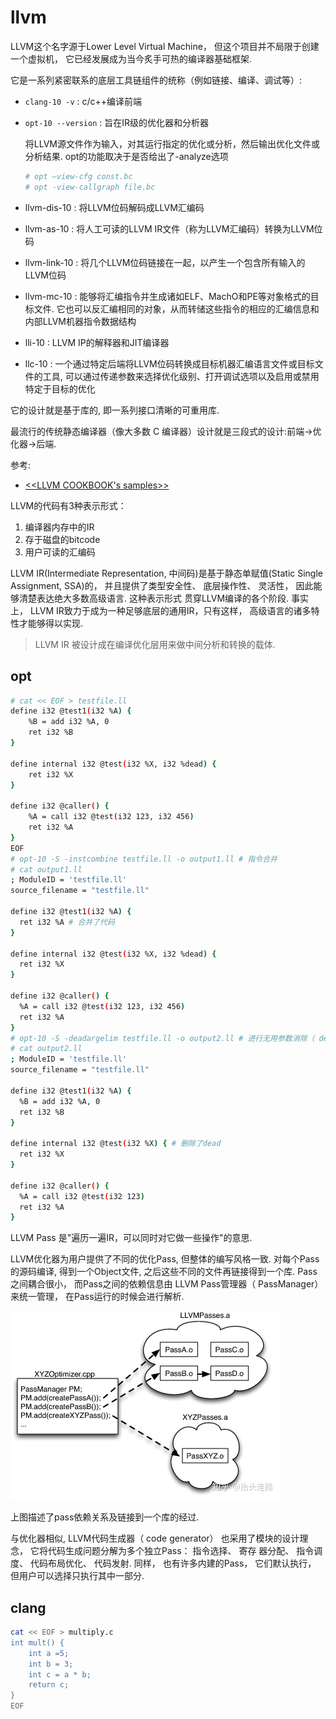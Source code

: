# llvm
LLVM这个名字源于Lower Level Virtual Machine， 但这个项目并不局限于创建一个虚拟机， 它已经发展成为当今炙手可热的编译器基础框架.

它是一系列紧密联系的底层工具链组件的统称（例如链接、编译、调试等）:
- `clang-10 -v` : c/c++编译前端
- `opt-10 --version` : 旨在IR级的优化器和分析器

	将LLVM源文件作为输入，对其运行指定的优化或分析，然后输出优化文件或分析结果. opt的功能取决于是否给出了-analyze选项

	```bash
	# opt –view-cfg const.bc
	# opt -view-callgraph file.bc
	```
- llvm-dis-10 : 将LLVM位码解码成LLVM汇编码
- llvm-as-10 : 将人工可读的LLVM IR文件（称为LLVM汇编码）转换为LLVM位码
- llvm-link-10 : 将几个LLVM位码链接在一起，以产生一个包含所有输入的LLVM位码
- llvm-mc-10 : 能够将汇编指令并生成诸如ELF、MachO和PE等对象格式的目标文件. 它也可以反汇编相同的对象，从而转储这些指令的相应的汇编信息和内部LLVM机器指令数据结构
- lli-10 : LLVM IP的解释器和JIT编译器
- llc-10 : 一个通过特定后端将LLVM位码转换成目标机器汇编语言文件或目标文件的工具, 可以通过传递参数来选择优化级别、打开调试选项以及启用或禁用特定于目标的优化

它的设计就是基于库的, 即一系列接口清晰的可重用库.

最流行的传统静态编译器（像大多数 C 编译器）设计就是三段式的设计:前端->优化器->后端.

参考:
- [<<LLVM COOKBOOK's samples>>](https://resources.oreilly.com/examples/9781785285981/tree/master/B04197_CodeBundle/B04197_CodeBundle)

LLVM的代码有3种表示形式：
1. 编译器内存中的IR
1. 存于磁盘的bitcode
1. 用户可读的汇编码

LLVM IR(Intermediate Representation, 中间码)是基于静态单赋值(Static Single Assignment, SSA)的， 并且提供了类型安全性、 底层操作性、 灵活性， 因此能够清楚表达绝大多数高级语言. 这种表示形式
贯穿LLVM编译的各个阶段. 事实上， LLVM IR致力于成为一种足够底层的通用IR，只有这样， 高级语言的诸多特性才能够得以实现.

> LLVM IR 被设计成在编译优化层用来做中间分析和转换的载体.

## opt
```bash
# cat << EOF > testfile.ll
define i32 @test1(i32 %A) {
    %B = add i32 %A, 0
    ret i32 %B
}

define internal i32 @test(i32 %X, i32 %dead) {
    ret i32 %X
}

define i32 @caller() {
    %A = call i32 @test(i32 123, i32 456)
    ret i32 %A
}
EOF
# opt-10 -S -instcombine testfile.ll -o output1.ll # 指令合并
# cat output1.ll 
; ModuleID = 'testfile.ll'
source_filename = "testfile.ll"

define i32 @test1(i32 %A) {
  ret i32 %A # 合并了代码
}

define internal i32 @test(i32 %X, i32 %dead) {
  ret i32 %X
}

define i32 @caller() {
  %A = call i32 @test(i32 123, i32 456)
  ret i32 %A
}
# opt-10 -S -deadargelim testfile.ll -o output2.ll # 进行无用参数消除（ dead-argument-elimination） 优化
# cat output2.ll 
; ModuleID = 'testfile.ll'
source_filename = "testfile.ll"

define i32 @test1(i32 %A) {
  %B = add i32 %A, 0
  ret i32 %B
}

define internal i32 @test(i32 %X) { # 删除了dead
  ret i32 %X
}

define i32 @caller() {
  %A = call i32 @test(i32 123)
  ret i32 %A
}
```

LLVM Pass 是"遍历一遍IR，可以同时对它做一些操作"的意思.

LLVM优化器为用户提供了不同的优化Pass, 但整体的编写风格一致. 对每个Pass的源码编译, 得到一个Object文件, 之后这些不同的文件再链接得到一个库. Pass之间耦合很小， 而Pass之间的依赖信息由
LLVM Pass管理器（ PassManager） 来统一管理， 在Pass运行的时候会进行解析.

![](/misc/img/compile/llvm/v2-d77b8bad0eb6a8868e0df97620f2af0f_720w.jpg)

上图描述了pass依赖关系及链接到一个库的经过.

与优化器相似, LLVM代码生成器（ code generator） 也采用了模块的设计理念， 它将代码生成问题分解为多个独立Pass： 指令选择、 寄存
器分配、 指令调度、 代码布局优化、 代码发射. 同样， 也有许多内建的Pass， 它们默认执行， 但用户可以选择只执行其中一部分.

## clang
```bash
cat << EOF > multiply.c
int mult() {
    int a =5;
    int b = 3;
    int c = a * b;
    return c;
}
EOF
```